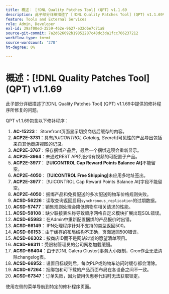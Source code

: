 ```yaml
---
title: 概述： [!DNL Quality Patches Tool] (QPT) v1.1.69
description: 此子部分详细描述了 [!DNL Quality Patches Tool] (QPT) v1.1.69中提供的修补程序所修复的问题。
feature: Tools and External Services
role: Admin, Developer
exl-id: 39af00ed-3559-462e-9627-e32d6e7c71a8
source-git-commit: 7a2d626092b19852287c48dc3da1fcc766237212
workflow-type: tm+mt
source-wordcount: '278'
ht-degree: 0%

---
```


# 概述：[!DNL Quality Patches Tool] (QPT) v1.1.69

此子部分详细描述了[!DNL Quality Patches Tool] (QPT) v1.1.69中提供的修补程序所修复的问题。

QPT v1.1.69包含以下修补程序：
1. **AC-15223**： Storefront页面显示切换商店后缓存的内容。
1. **ACP2E-3731**：具有&#x200B;*[!UICONTROL Catalog, Search]*&#x200B;可见性的产品导出包括来自其他商店视图的记录。
1. **ACP2E-3767**：保存捆绑产品后，最后一个捆绑选项会重新显示。
1. **ACP2E-3964**：未通过REST API列出带有视频的可配置子产品。
1. **ACP2E-3977**： **[!UICONTROL Cap Reward Points Balance At]**&#x200B;不能留空。
1. **ACP2E-4050**： **[!UICONTROL Free Shipping]**&#x200B;未应用多地址签出。
1. **ACP2E-3977**： [!UICONTROL Cap Reward Points Balance At]字段不能留空。
1. **ACP2E-4050**：捆绑产品和免费配送的多次配送购物车价格规则失败。
1. **ACSD-56226**：读取查询返回启用`synchronous_replication`的过期数据。
1. **ACSD-57477**：销售规则处理会降低购物车相关请求的性能。
1. **ACSD-58108**：缺少联接表名称导致顺序网格自定义模块扩展出现SQL错误。
1. **ACSD-65983**：在Admin中重新配置捆绑的产品报价时出错。
1. **ACSD-66149**： IPN处理程序针对不支持的类型返回500。
1. **ACSD-66153**：由于缓存的布局结构不正确，页面返回500错误。
1. **ACSD-66302**：按商店ID而不是网站过滤的愿望清单项目。
1. **ACSD-66311**：受限制管理员的公司网格加载缓慢。
1. **ACSD-66404**：由于[!DNL Galera Cluster]事务大小限制，Cron作业无法清除changelog表。
1. **ACSD-66952**：设置目标规则后，每次PLP或购物车访问时缓存都会清除。
1. **ACSD-67264**：捆绑包和可下载的产品页面布局在各设备之间不一致。
1. **ACSD-67347**：订单失败，因为使用优惠券代码时无法获取锁定。

使用左侧的菜单导航到特定的修补程序页面。
